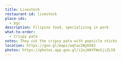 ```yaml
---
title: Livestock 
restaurant-id: livestock
place-ids:
  - bgc 
description: Filipino food, specializing in pork
what-to-order:
  - Crispy pata
notes: They cut the cripsy pata with popsicle sticks
location: https://goo.gl/maps/wqtac2Wy6X82 
photos: https://photos.app.goo.gl/i2ojHAYFWoSjiZLS9
---
```

